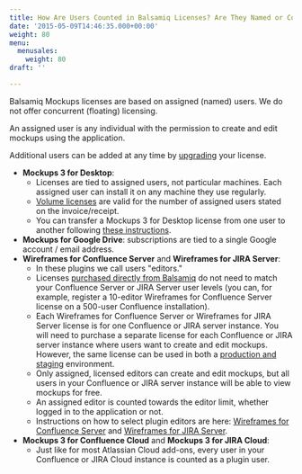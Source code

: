 ```yaml
---
title: How Are Users Counted in Balsamiq Licenses? Are They Named or Concurrent Users?
date: '2015-05-09T14:46:35.000+00:00'
weight: 80
menu:
  menusales:
    weight: 80
draft: ''

---
```


Balsamiq Mockups licenses are based on assigned (named) users. We do not offer concurrent (floating) licensing.

An assigned user is any individual with the permission to create and edit mockups using the application.

Additional users can be added at any time by [upgrading](/sales/upgrades/) your license.

*   **Mockups 3 for Desktop**:
    *   Licenses are tied to assigned users, not particular machines. Each assigned user can install it on any machine they use regularly.
    *   [Volume licenses](/sales/discounts/#discounts-when-purchasing-multiple-mockups-for-desktop-licenses) are valid for the number of assigned users stated on the invoice/receipt.
    *   You can transfer a Mockups 3 for Desktop license from one user to another following [these instructions](/sales/licensetransfer/).
*   **Mockups for Google Drive**: subscriptions are tied to a single Google account / email address.
*   **Wireframes for Confluence Server** and **Wireframes for JIRA Server**:
    *   In these plugins we call users "editors."
    *   Licenses [purchased directly from Balsamiq](/sales/marketplace/#what-are-the-pros-and-cons-of-buying-from-balsamiq) do not need to match your Confluence Server or JIRA Server user levels (you can, for example, register a 10-editor Wireframes for Confluence Server license on a 500-user Confluence installation).
    *   Each Wireframes for Confluence Server or Wireframes for JIRA Server license is for one Confluence or JIRA server instance. You will need to purchase a separate license for each Confluence or JIRA server instance where users want to create and edit mockups. However, the same license can be used in both a [production and staging](/sales/atlassianstagingproduction/) environment.
    *   Only assigned, licensed editors can create and edit mockups, but all users in your Confluence or JIRA server instance will be able to view mockups for free.
    *   An assigned editor is counted towards the editor limit, whether logged in to the application or not.
    *   Instructions on how to select plugin editors are here: [Wireframes for Confluence Server](https://docs.balsamiq.com/confluence/server/wireframes/admin-guide/#selecting-balsamiq-wireframes-editors) and [Wireframes for JIRA Server](https://docs.balsamiq.com/jira/server/wireframes/admin-guide/#selecting-balsamiq-wireframes-editors).
*   **Mockups 3 for Confluence Cloud** and **Mockups 3 for JIRA Cloud**:
    *   Just like for most Atlassian Cloud add-ons, every user in your Confluence or JIRA Cloud instance is counted as a plugin user.
